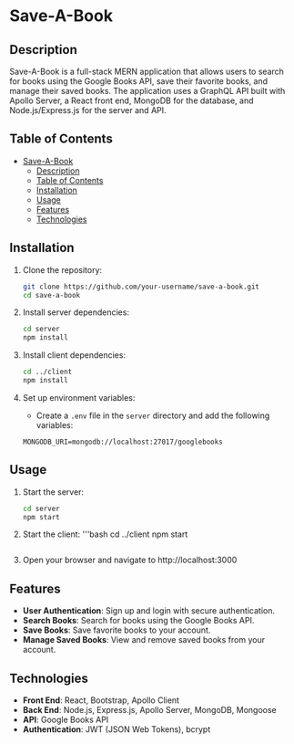 # Save-A-Book

## Description

Save-A-Book is a full-stack MERN application that allows users to search for books using the Google Books API, save their favorite books, and manage their saved books. The application uses a GraphQL API built with Apollo Server, a React front end, MongoDB for the database, and Node.js/Express.js for the server and API.

## Table of Contents

- [Save-A-Book](#save-a-book)
  - [Description](#description)
  - [Table of Contents](#table-of-contents)
  - [Installation](#installation)
  - [Usage](#usage)
  - [Features](#features)
  - [Technologies](#technologies)

## Installation

1. Clone the repository:
   ```bash
   git clone https://github.com/your-username/save-a-book.git
   cd save-a-book
   ```
2. Install server dependencies:
   ```bash
   cd server
   npm install
   ```
3. Install client dependencies:
   ```bash
   cd ../client
   npm install
   ```
4. Set up environment variables:

   - Create a `.env` file in the `server` directory and add the following variables:

   ```env
   MONGODB_URI=mongodb://localhost:27017/googlebooks
   ```

## Usage

1. Start the server:
   ```bash
   cd server
   npm start
   ```
2. Start the client:
   '''bash
   cd ../client
   npm start

   ```

   ```

3. Open your browser and navigate to http://localhost:3000

## Features

- **User Authentication**: Sign up and login with secure authentication.
- **Search Books**: Search for books using the Google Books API.
- **Save Books**: Save favorite books to your account.
- **Manage Saved Books**: View and remove saved books from your account.

## Technologies

- **Front End**: React, Bootstrap, Apollo Client
- **Back End**: Node.js, Express.js, Apollo Server, MongoDB, Mongoose
- **API**: Google Books API
- **Authentication**: JWT (JSON Web Tokens), bcrypt
